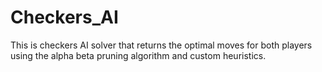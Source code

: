 # Checkers_AI
This is checkers AI solver that returns the optimal moves for both players using the alpha beta pruning algorithm and custom heuristics. 
